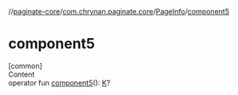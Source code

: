 //[paginate-core](../../index.md)/[com.chrynan.paginate.core](../index.md)/[PageInfo](index.md)/[component5](component5.md)



# component5  
[common]  
Content  
operator fun [component5](component5.md)(): [K](index.md)?  



